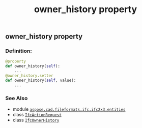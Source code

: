 ﻿---
title: owner_history property
second_title: Aspose.CAD for Python via .NET API References
description: 
type: docs
weight: 100
url: /python-net/aspose.cad.fileformats.ifc.ifc2x3.entities/ifcactionrequest/owner_history/
is_root: false
---

## owner_history property

### Definition:
```python
@property
def owner_history(self):
    ...
@owner_history.setter
def owner_history(self, value):
    ...
```

### See Also
* module [`aspose.cad.fileformats.ifc.ifc2x3.entities`](../../)
* class [`IfcActionRequest`](/cad/python-net/aspose.cad.fileformats.ifc.ifc2x3.entities/ifcactionrequest)
* class [`IfcOwnerHistory`](/cad/python-net/aspose.cad.fileformats.ifc.ifc2x3.entities/ifcownerhistory)
